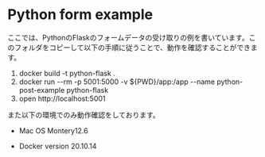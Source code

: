 # Python form example

ここでは、PythonのFlaskのフォームデータの受け取りの例を書いています。このフォルダをコピーして以下の手順に従うことで、動作を確認することができます。

1. docker build -t python-flask .
2. docker run --rm -p 5001:5000 -v ${PWD}/app:/app --name python-post-example python-flask
3. open http://localhost:5001

また以下の環境でのみ動作確認をしております。

- Mac OS Montery12.6

- Docker version 20.10.14
